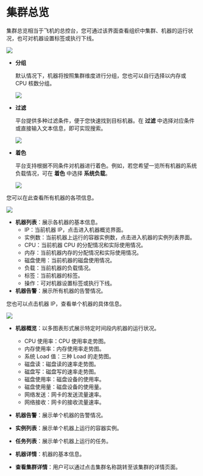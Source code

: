 # 集群总览

集群总览相当于飞机的总控台，您可通过该界面查看组织中集群、机器的运行状况，也可对机器设置标签或执行下线。

![](http://terminus-paas.oss-cn-hangzhou.aliyuncs.com/paas-doc/2022/01/10/4741baa2-e841-4f8f-b586-a94574dbb489.png)

* **分组**

  默认情况下，机器将按照集群维度进行分组，您也可以自行选择以内存或 CPU 核数分组。

  ![](http://terminus-paas.oss-cn-hangzhou.aliyuncs.com/paas-doc/2022/01/10/0ad4d05b-be67-42ea-b91b-c5a493ab0c3b.png)

* **过滤**

  平台提供多种过滤条件，便于您快速找到目标机器。在 **过滤** 中选择对应条件或直接输入文本信息，即可实现搜索。

  ![](http://terminus-paas.oss-cn-hangzhou.aliyuncs.com/paas-doc/2022/01/10/7d4ee126-f505-4d4c-883e-51cbfe061c24.png)

* **着色**

  平台支持根据不同条件对机器进行着色。例如，若您希望一览所有机器的系统负载情况，可在 **着色** 中选择 **系统负载**。

  ![](http://terminus-paas.oss-cn-hangzhou.aliyuncs.com/paas-doc/2022/01/10/ad20cf9e-3aa0-4db6-ac7e-3fdf830fce98.png)

您可以在此查看所有机器的各项信息。

![](http://terminus-paas.oss-cn-hangzhou.aliyuncs.com/paas-doc/2022/01/10/e046146b-6484-46f2-a20a-578876982414.png)

* **机器列表**：展示各机器的基本信息。
  * IP：当前机器 IP，点击进入机器概览界面。
  * 实例数：当前机器上运行的容器实例数，点击进入机器的实例列表界面。
  * CPU：当前机器 CPU 的分配情况和实际使用情况。
  * 内存：当前机器内存的分配情况和实际使用情况。
  * 磁盘使用：当前机器的磁盘使用情况。
  * 负载：当前机器的负载情况。
  * 标签：当前机器的标签。
  * 操作：可对机器设置标签或执行下线。
* **机器告警**：展示所有机器的告警情况。

您也可以点击机器 IP，查看单个机器的具体信息。

![](http://terminus-paas.oss-cn-hangzhou.aliyuncs.com/paas-doc/2022/01/10/41d358a3-43cc-45ff-bf0e-f52f073d070f.png)

* **机器概览**：以多图表形式展示特定时间段内机器的运行状况。
  * CPU 使用率：CPU 使用率走势图。
  * 内存使用率：内存使用率走势图。
  * 系统 Load 值：三种 Load 的走势图。
  * 磁盘读：磁盘读的速率走势图。
  * 磁盘写：磁盘写的速率走势图。
  * 磁盘使用率：磁盘设备的使用率。
  * 磁盘使用量：磁盘设备的使用量。
  * 网络发送：网卡的发送流量速率。
  * 网络接收：网卡的接收流量速率。

* **机器告警**：展示单个机器的告警情况。
* **实例列表**：展示单个机器上运行的容器实例。
* **任务列表**：展示单个机器上运行的任务。
* **机器详情**：机器的基本信息。

* **查看集群详情**：用户可以通过点击集群名称跳转至该集群的详情页面。